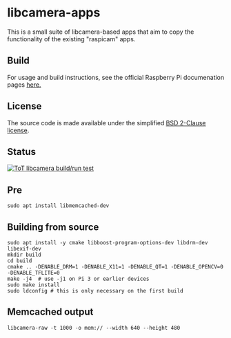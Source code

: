 # libcamera-apps

This is a small suite of libcamera-based apps that aim to copy the functionality of the existing "raspicam" apps. 

Build
-----
For usage and build instructions, see the official Raspberry Pi documenation pages [here.](https://www.raspberrypi.com/documentation/accessories/camera.html#libcamera-and-libcamera-apps)

License
-------

The source code is made available under the simplified [BSD 2-Clause license](https://spdx.org/licenses/BSD-2-Clause.html).

Status
------

[![ToT libcamera build/run test](https://github.com/raspberrypi/libcamera-apps/actions/workflows/libcamera-test.yml/badge.svg)](https://github.com/raspberrypi/libcamera-apps/actions/workflows/libcamera-test.yml)


## Pre

```
sudo apt install libmemcached-dev
```

## Building from source

```
sudo apt install -y cmake libboost-program-options-dev libdrm-dev libexif-dev
mkdir build
cd build
cmake .. -DENABLE_DRM=1 -DENABLE_X11=1 -DENABLE_QT=1 -DENABLE_OPENCV=0 -DENABLE_TFLITE=0
make -j4  # use -j1 on Pi 3 or earlier devices
sudo make install
sudo ldconfig # this is only necessary on the first build
```


## Memcached output

```
libcamera-raw -t 1000 -o mem:// --width 640 --height 480
```
